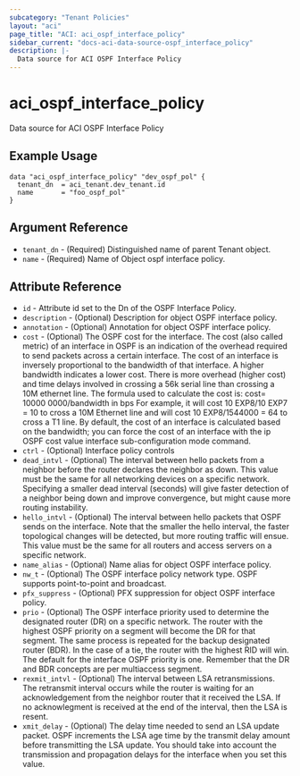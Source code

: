 ```yaml
---
subcategory: "Tenant Policies"
layout: "aci"
page_title: "ACI: aci_ospf_interface_policy"
sidebar_current: "docs-aci-data-source-ospf_interface_policy"
description: |-
  Data source for ACI OSPF Interface Policy
---
```


# aci_ospf_interface_policy

Data source for ACI OSPF Interface Policy

## Example Usage

```hcl
data "aci_ospf_interface_policy" "dev_ospf_pol" {
  tenant_dn  = aci_tenant.dev_tenant.id
  name       = "foo_ospf_pol"
}
```

## Argument Reference

- `tenant_dn` - (Required) Distinguished name of parent Tenant object.
- `name` - (Required) Name of Object ospf interface policy.

## Attribute Reference

- `id` - Attribute id set to the Dn of the OSPF Interface Policy.
- `description` - (Optional) Description for object OSPF interface policy.
- `annotation` - (Optional) Annotation for object OSPF interface policy.
- `cost` - (Optional) The OSPF cost for the interface. The cost (also called metric) of an interface in OSPF is an indication of the overhead required to send packets across a certain interface. The cost of an interface is inversely proportional to the bandwidth of that interface. A higher bandwidth indicates a lower cost. There is more overhead (higher cost) and time delays involved in crossing a 56k serial line than crossing a 10M ethernet line. The formula used to calculate the cost is: cost= 10000 0000/bandwidth in bps For example, it will cost 10 EXP8/10 EXP7 = 10 to cross a 10M Ethernet line and will cost 10 EXP8/1544000 = 64 to cross a T1 line. By default, the cost of an interface is calculated based on the bandwidth; you can force the cost of an interface with the ip OSPF cost value interface sub-configuration mode command.
- `ctrl` - (Optional) Interface policy controls
- `dead_intvl` - (Optional) The interval between hello packets from a neighbor before the router declares the neighbor as down. This value must be the same for all networking devices on a specific network. Specifying a smaller dead interval (seconds) will give faster detection of a neighbor being down and improve convergence, but might cause more routing instability.
- `hello_intvl` - (Optional) The interval between hello packets that OSPF sends on the interface. Note that the smaller the hello interval, the faster topological changes will be detected, but more routing traffic will ensue. This value must be the same for all routers and access servers on a specific network.
- `name_alias` - (Optional) Name alias for object OSPF interface policy.
- `nw_t` - (Optional) The OSPF interface policy network type. OSPF supports point-to-point and broadcast.
- `pfx_suppress` - (Optional) PFX suppression for object OSPF interface policy.
- `prio` - (Optional) The OSPF interface priority used to determine the designated router (DR) on a specific network. The router with the highest OSPF priority on a segment will become the DR for that segment. The same process is repeated for the backup designated router (BDR). In the case of a tie, the router with the highest RID will win. The default for the interface OSPF priority is one. Remember that the DR and BDR concepts are per multiaccess segment.
- `rexmit_intvl` - (Optional) The interval between LSA retransmissions. The retransmit interval occurs while the router is waiting for an acknowledgement from the neighbor router that it received the LSA. If no acknowlegment is received at the end of the interval, then the LSA is resent.
- `xmit_delay` - (Optional) The delay time needed to send an LSA update packet. OSPF increments the LSA age time by the transmit delay amount before transmitting the LSA update. You should take into account the transmission and propagation delays for the interface when you set this value.
